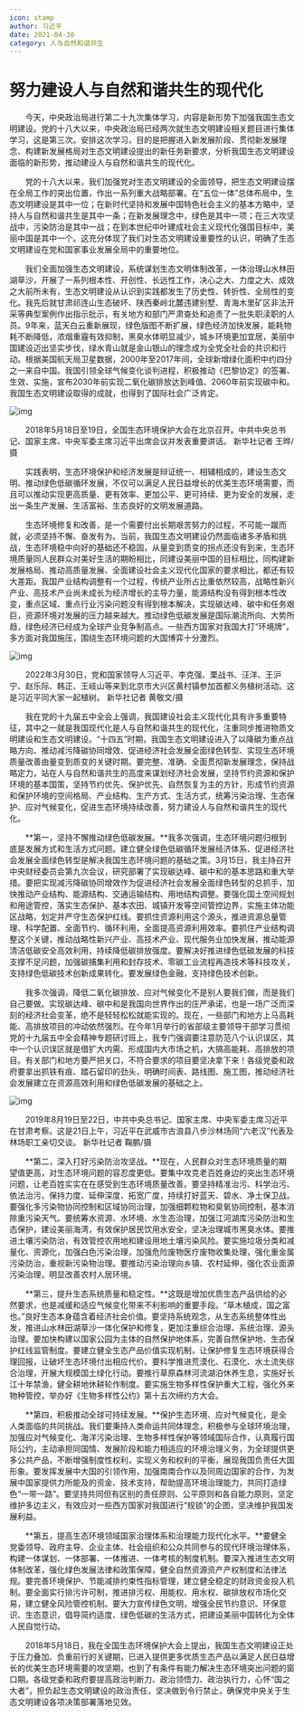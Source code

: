 ```yaml
---
icon: stamp
author: 习近平
date: 2021-04-30
category: 人与自然和谐共生
---
```


# 努力建设人与自然和谐共生的现代化

　　今天，中央政治局进行第二十九次集体学习，内容是新形势下加强我国生态文明建设。党的十八大以来，中央政治局已经两次就生态文明建设相关题目进行集体学习，这是第三次。安排这次学习，目的是把握进入新发展阶段、贯彻新发展理念、构建新发展格局对生态文明建设提出的新任务新要求，分析我国生态文明建设面临的新形势，推动建设人与自然和谐共生的现代化。

　　党的十八大以来，我们加强党对生态文明建设的全面领导，把生态文明建设摆在全局工作的突出位置，作出一系列重大战略部署。在“五位一体”总体布局中，生态文明建设是其中一位；在新时代坚持和发展中国特色社会主义的基本方略中，坚持人与自然和谐共生是其中一条；在新发展理念中，绿色是其中一项；在三大攻坚战中，污染防治是其中一战；在到本世纪中叶建成社会主义现代化强国目标中，美丽中国是其中一个。这充分体现了我们对生态文明建设重要性的认识，明确了生态文明建设在党和国家事业发展全局中的重要地位。

　　我们全面加强生态文明建设，系统谋划生态文明体制改革，一体治理山水林田湖草沙，开展了一系列根本性、开创性、长远性工作，决心之大、力度之大、成效之大前所未有，生态文明建设从认识到实践都发生了历史性、转折性、全局性的变化。我先后就甘肃祁连山生态破坏、陕西秦岭北麓违建别墅、青海木里矿区非法开采等典型案例作出指示批示，有关地方和部门严肃查处和追责了一批失职渎职的人员。9年来，蓝天白云重新展现，绿色版图不断扩展，绿色经济加快发展，能耗物耗不断降低，浓烟重霾有效抑制，黑臭水体明显减少，城乡环境更加宜居，美丽中国建设迈出坚实步伐，绿水青山就是金山银山的理念成为全党全社会的共识和行动。根据美国航天局卫星数据，2000年至2017年间，全球新增绿化面积中约四分之一来自中国。我国引领全球气候变化谈判进程，积极推动《巴黎协定》的签署、生效、实施，宣布2030年前实现二氧化碳排放达到峰值、2060年前实现碳中和。我国生态文明建设取得的成就，也得到了国际社会广泛肯定。

![img](https://p2.img.cctvpic.com/photoworkspace/contentimg/2022/05/31/2022053115241562933.jpg)

　　2018年5月18日至19日，全国生态环境保护大会在北京召开。中共中央总书记、国家主席、中央军委主席习近平出席会议并发表重要讲话。 新华社记者 王晔/摄

　　实践表明，生态环境保护和经济发展是辩证统一、相辅相成的，建设生态文明、推动绿色低碳循环发展，不仅可以满足人民日益增长的优美生态环境需要，而且可以推动实现更高质量、更有效率、更加公平、更可持续、更为安全的发展，走出一条生产发展、生活富裕、生态良好的文明发展道路。

　　生态环境修复和改善，是一个需要付出长期艰苦努力的过程，不可能一蹴而就，必须坚持不懈、奋发有为。当前，我国生态文明建设仍然面临诸多矛盾和挑战，生态环境稳中向好的基础还不稳固，从量变到质变的拐点还没有到来，生态环境质量同人民群众对美好生活的期盼相比，同建设美丽中国的目标相比，同构建新发展格局、推动高质量发展、全面建设社会主义现代化国家的要求相比，都还有较大差距。我国产业结构调整有一个过程，传统产业所占比重依然较高，战略性新兴产业、高技术产业尚未成长为经济增长的主导力量，能源结构没有得到根本性改变，重点区域、重点行业污染问题没有得到根本解决，实现碳达峰、碳中和任务艰巨，资源环境对发展的压力越来越大。推动绿色低碳发展是国际潮流所向、大势所趋，绿色经济已经成为全球产业竞争制高点。一些西方国家对我国大打“环境牌”，多方面对我国施压，围绕生态环境问题的大国博弈十分激烈。

![img](https://p4.img.cctvpic.com/photoworkspace/contentimg/2022/05/31/2022053115241539151.jpg)

　　2022年3月30日，党和国家领导人习近平、李克强、栗战书、汪洋、王沪宁、赵乐际、韩正、王岐山等来到北京市大兴区黄村镇参加首都义务植树活动。这是习近平同大家一起植树。 新华社记者 黄敬文/摄

　　我在党的十九届五中全会上强调，我国建设社会主义现代化具有许多重要特征，其中之一就是我国现代化是人与自然和谐共生的现代化，注重同步推进物质文明建设和生态文明建设。“十四五”时期，我国生态文明建设进入了以降碳为重点战略方向、推动减污降碳协同增效、促进经济社会发展全面绿色转型、实现生态环境质量改善由量变到质变的关键时期。要完整、准确、全面贯彻新发展理念，保持战略定力，站在人与自然和谐共生的高度来谋划经济社会发展，坚持节约资源和保护环境的基本国策，坚持节约优先、保护优先、自然恢复为主的方针，形成节约资源和保护环境的空间格局、产业结构、生产方式、生活方式，统筹污染治理、生态保护、应对气候变化，促进生态环境持续改善，努力建设人与自然和谐共生的现代化。

　　**第一，坚持不懈推动绿色低碳发展。**我多次强调，生态环境问题归根到底是发展方式和生活方式问题。建立健全绿色低碳循环发展经济体系、促进经济社会发展全面绿色转型是解决我国生态环境问题的基础之策。3月15日，我主持召开中央财经委员会第九次会议，研究部署了实现碳达峰、碳中和的基本思路和重大举措。要把实现减污降碳协同增效作为促进经济社会发展全面绿色转型的总抓手，加快推动产业结构、能源结构、交通运输结构、用地结构调整。要强化国土空间规划和用途管控，落实生态保护、基本农田、城镇开发等空间管控边界，实施主体功能区战略，划定并严守生态保护红线。要抓住资源利用这个源头，推进资源总量管理、科学配置、全面节约、循环利用，全面提高资源利用效率。要抓住产业结构调整这个关键，推动战略性新兴产业、高技术产业、现代服务业加快发展，推动能源清洁低碳安全高效利用，持续降低碳排放强度。要解决好推进绿色低碳发展的科技支撑不足问题，加强碳捕集利用和封存技术、零碳工业流程再造技术等科技攻关，支持绿色低碳技术创新成果转化。要发展绿色金融，支持绿色技术创新。

　　我多次强调，降低二氧化碳排放、应对气候变化不是别人要我们做，而是我们自己要做。实现碳达峰、碳中和是我国向世界作出的庄严承诺，也是一场广泛而深刻的经济社会变革，绝不是轻轻松松就能实现的。现在，一些部门和地方上马高耗能、高排放项目的冲动依然强烈。在今年1月举行的省部级主要领导干部学习贯彻党的十九届五中全会精神专题研讨班上，我专门强调要注意防范八个认识误区，其中一个认识误区就是借扩大内需、形成国内大市场之机，大搞高能耗、高排放的项目。有关部门和地方要严把关口，不符合要求的项目要坚决拿下来！各级党委和政府要拿出抓铁有痕、踏石留印的劲头，明确时间表、路线图、施工图，推动经济社会发展建立在资源高效利用和绿色低碳发展的基础之上。

![img](https://p1.img.cctvpic.com/photoworkspace/contentimg/2022/05/31/2022053115241586608.jpg)

　　2019年8月19日至22日，中共中央总书记、国家主席、中央军委主席习近平在甘肃考察。这是21日上午，习近平在武威市古浪县八步沙林场同“六老汉”代表及林场职工亲切交谈。 新华社记者 鞠鹏/摄

　　**第二，深入打好污染防治攻坚战。**现在，人民群众对生态环境质量的期望值更高，对生态环境问题的容忍度更低。要集中攻克老百姓身边的突出生态环境问题，让老百姓实实在在感受到生态环境质量改善。要坚持精准治污、科学治污、依法治污，保持力度、延伸深度、拓宽广度，持续打好蓝天、碧水、净土保卫战。要强化多污染物协同控制和区域协同治理，加强细颗粒物和臭氧协同控制，基本消除重污染天气。要统筹水资源、水环境、水生态治理，加强江河湖库污染防治和生态保护，建设美丽海湾，有效保护居民饮用水安全，坚决治理城市黑臭水体。要推进土壤污染防治，有效管控农用地和建设用地土壤污染风险。要实施垃圾分类和减量化、资源化，加强白色污染治理，加强危险废物医疗废物收集处理，强化重金属污染防治，重视新污染物治理。要推动污染治理向乡镇、农村延伸，强化农业面源污染治理，明显改善农村人居环境。

　　**第三，提升生态系统质量和稳定性。**这既是增加优质生态产品供给的必然要求，也是减缓和适应气候变化带来不利影响的重要手段。“草木植成，国之富也。”良好生态本身蕴含着经济社会价值。要坚持系统观念，从生态系统整体性出发，推进山水林田湖草沙一体化保护和修复，更加注重综合治理、系统治理、源头治理。要加快构建以国家公园为主体的自然保护地体系，完善自然保护地、生态保护红线监管制度。要建立健全生态产品价值实现机制，让保护修复生态环境获得合理回报，让破坏生态环境付出相应代价。要科学推进荒漠化、石漠化、水土流失综合治理，开展大规模国土绿化行动。要推行草原森林河流湖泊休养生息，实施好长江十年禁渔，健全耕地休耕轮作制度。要实施生物多样性保护重大工程，强化外来物种管控，举办好《生物多样性公约》第十五次缔约方大会。

　　**第四，积极推动全球可持续发展。**保护生态环境、应对气候变化，是全人类面临的共同挑战。我们要秉持人类命运共同体理念，积极参与全球环境治理，加强应对气候变化、海洋污染治理、生物多样性保护等领域国际合作，认真履行国际公约，主动承担同国情、发展阶段和能力相适应的环境治理义务，为全球提供更多公共产品，不断增强制度性权利，实现义务和权利的平衡，展现我国负责任大国形象。要发挥发展中大国的引领作用，加强南南合作以及同周边国家的合作，为发展中国家提供力所能及的资金、技术支持，帮助提高环境治理能力，共同打造绿色“一带一路”。要坚持共同但有区别的责任原则、公平原则和各自能力原则，坚定维护多边主义，有效应对一些西方国家对我国进行“规锁”的企图，坚决维护我国发展利益。

　　**第五，提高生态环境领域国家治理体系和治理能力现代化水平。**要健全党委领导、政府主导、企业主体、社会组织和公众共同参与的现代环境治理体系，构建一体谋划、一体部署、一体推进、一体考核的制度机制。要深入推进生态文明体制改革，强化绿色发展法律和政策保障，健全自然资源资产产权制度和法律法规。要完善环境保护、节能减排约束性指标管理，建立健全稳定的财政资金投入机制。要全面实行排污许可制，推进排污权、用能权、用水权、碳排放权市场化交易，建立健全风险管控机制。要大力宣传绿色文明，增强全民节约意识、环保意识、生态意识，倡导简约适度、绿色低碳的生活方式，把建设美丽中国转化为全体人民自觉行动。

　　2018年5月18日，我在全国生态环境保护大会上提出，我国生态文明建设正处于压力叠加、负重前行的关键期，已进入提供更多优质生态产品以满足人民日益增长的优美生态环境需要的攻坚期，也到了有条件有能力解决生态环境突出问题的窗口期。各级党委和政府要提高政治判断力、政治领悟力、政治执行力，心怀“国之大者”，担负起生态文明建设的政治责任，坚决做到令行禁止，确保党中央关于生态文明建设各项决策部署落地见效。